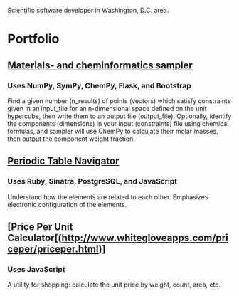 Scientific software developer in Washington, D.C. area.

# Portfolio

## [Materials- and cheminformatics sampler](sampler-flask.herokuapp.com/)
### Uses NumPy, SymPy, ChemPy, Flask, and Bootstrap
Find a given number (n_results) of points (vectors) which satisfy constraints given in an input_file for an n-dimensional space defined on the unit hypercube, then write them to an output file (output_file). Optionally, identify the components (dimensions) in your input (constraints) file using chemical formulas, and sampler will use ChemPy to calculate their molar masses, then output the component weight fraction.

## [Periodic Table Navigator](ptablenav.herokuapp.com/)
### Uses Ruby, Sinatra, PostgreSQL, and JavaScript
Understand how the elements are related to each other. Emphasizes electronic configuration of the elements.

## [Price Per Unit Calculator[(http://www.whitegloveapps.com/priceper/priceper.html)]
### Uses JavaScript
A utility for shopping: calculate the unit price by weight, count, area, etc.

